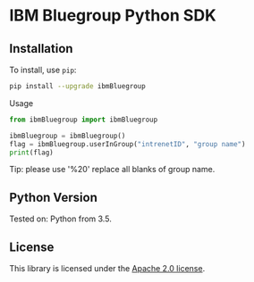 # IBM Bluegroup Python SDK

## Installation

To install, use `pip`:

```bash
pip install --upgrade ibmBluegroup
```

Usage

```python
from ibmBluegroup import ibmBluegroup

ibmBluegroup = ibmBluegroup()
flag = ibmBluegroup.userInGroup("intrenetID", "group name")
print(flag)
```

Tip: please use '%20' replace all blanks of group name.

## Python Version

Tested on: Python from 3.5.

## License

This library is licensed under the [Apache 2.0 license][license].



[license]: http://www.apache.org/licenses/LICENSE-2.0
